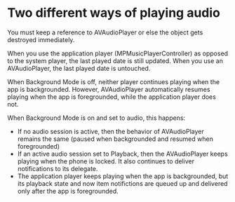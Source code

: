 # Two different ways of playing audio

You must keep a reference to AVAudioPlayer or else the object gets destroyed immediately.

When you use the application player (MPMusicPlayerController) as opposed to the system player, the last played date is still updated. When you use an AVAudioPlayer, the last played date is untouched.

When Background Mode is off, neither player continues playing when the app is backgrounded. However, AVAudioPlayer automatically resumes playing when the app is foregrounded, while the application player does not.

When Background Mode is on and set to audio, this happens:

- If no audio session is active, then the behavior of AVAudioPlayer remains the same (paused when backgrounded and resumed when foregrounded)
- If an active audio session set to Playback, then the AVAudioPlayer keeps playing when the phone is locked. It also continues to deliver notifications to its delegate.
- The application player keeps playing when the app is backgrounded, but its playback state and now item notifictions are queued up and delivered only after the app is foregrounded.
